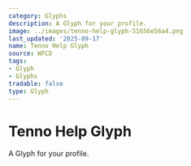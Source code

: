 ```yaml
---
category: Glyphs
description: A Glyph for your profile.
image: ../images/tenno-help-glyph-51656e56a4.png
last_updated: '2025-09-17'
name: Tenno Help Glyph
source: WFCD
tags:
- Glyph
- Glyphs
tradable: false
type: Glyph
---
```


# Tenno Help Glyph

A Glyph for your profile.

